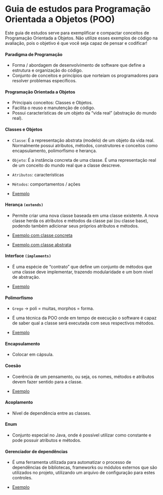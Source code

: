 # Guia de estudos para Programação Orientada a Objetos (POO)

Este guia de estudos serve para exemplificar e compactar conceitos de Programação Orientada a Objetos. Não utilize esses exemplos de código na avaliação, pois o objetivo é que você seja capaz de pensar e codificar!

#### Paradigma de Programação
- Forma / abordagem de desenvolvimento de software que define a estrutura e organização do código.
- Conjunto de conceitos e princípios que norteiam os programadores para resolver problemas específicos.

#### Programação Orientada a Objetos
- Principais conceitos: Classes e Objetos.
- Facilita o reuso e manutenção de código.
- Possui características de um objeto da “vida real” (abstração do mundo real).

#### Classes e Objetos
- `Classe`: É a representação abstrata (modelo) de um objeto da vida real. Normalmente possui atributos, métodos, construtores e conceitos como encapsulamento, polimorfismo e herança.
- `Objeto`: É a instância concreta de uma classe. É uma representação real de um conceito do mundo real que a classe descreve.
- `Atributos`: características
- `Métodos`: comportamentos / ações

- [Exemplo](https://github.com/halmeidaprof/poo-example/tree/main/src/main/java/halmeida/classeandobjeto)


#### Herança `(extends)`
- Permite criar uma nova classe baseada em uma classe existente. A nova classe herda os atributos e métodos da classe pai (ou classe base), podendo também adicionar seus próprios atributos e métodos.

- [Exemplo com classe concreta](https://github.com/halmeidaprof/poo-example/tree/main/src/main/java/halmeida/heranca)
- [Exemplo com classe abstrata](https://github.com/halmeidaprof/poo-example/tree/main/src/main/java/halmeida/herancaabstract)


#### Interface `(implements)`
- É uma espécie de “contrato” que define um conjunto de métodos que uma classe deve implementar, trazendo modularidade e um bom nível de abstração.

- [Exemplo](https://github.com/halmeidaprof/poo-example/tree/main/src/main/java/halmeida/interfacepolimorfismo)


#### Polimorfísmo
- `Grego`  -> poli = muitas, morphos = forma.
- É uma técnica da POO onde em tempo de execução o software é capaz de saber qual a classe será executada com seus respectivos métodos.

- [Exemplo](https://github.com/halmeidaprof/poo-example/tree/main/src/main/java/halmeida/interfacepolimorfismo)


#### Encapsulamento
- Colocar em cápsula.


#### Coesão
- Coerência de um pensamento, ou seja, os nomes,  métodos e atributos devem fazer sentido para a classe.

- [Exemplo](https://github.com/halmeidaprof/poo-example/tree/main/src/main/java/halmeida/coesao)

#### Acoplamento
- Nível de dependência entre as classes.


#### Enum
- Conjunto especial no Java, onde é possível utilizar como constante e pode possuir atributos e métodos.


#### Gerenciador de dependências
- É uma ferramenta utilizada para automatizar o processo de dependências de bibliotecas, frameworks ou módulos externos que são utilizados no projeto, utilizando um arquivo de configuração para estes controles.

- [Exemplo](https://github.com/halmeidaprof/poo-example/blob/main/pom.xml)




